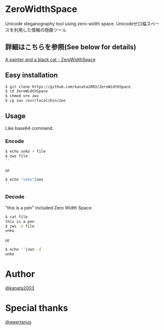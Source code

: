 # ZeroWidthSpace
Unicode steganography tool using zero-width space. Unicodeゼロ幅スペースを利用した情報の隠蔽ツール

## 詳細はこちらを参照(See below for details)
[A painter and a black cat - ZeroWidthSpace](https://raintrees.net/projects/a-painter-and-a-black-cat/wiki/ZeroWidthSpace)

## Easy installation

```bash
$ git clone https://github.com/kanata2003/ZeroWidthSpace
$ cd ZeroWidthSpace
$ chmod u+x zws
$ cp zws /usr/local/bin/zws
```

## Usage

Like base64 command.

### Encode

```bash
$ echo unko > file
$ zws file
'‌⁢‌‌​​‍‍‌‍⁢‍​​‍‍‌‍‍⁢​​‍‍‌‍⁢⁢​​‍‍'
```

or

```bash
$ echo "unko"|zws
'‌⁢‌‌​​‍‍‌‍⁢‍​​‍‍‌‍‍⁢​​‍‍‌‍⁢⁢​​‍‍'
```

### Decode

"this is a pen" included Zero Width Space.

```bash
$ cat file
this is a pen‌⁢‌‌​​‍‍‌‍⁢‍​​‍‍‌‍‍⁢​​‍‍‌‍⁢⁢​​‍‍
$ zws -d file
unko
```

or

```bash
$ echo '‌⁢‌‌​​‍‍‌‍⁢‍​​‍‍‌‍‍⁢​​‍‍‌‍⁢⁢​​‍‍'|zws -d
unko
```

# Author

[@kanata2003](https://twitter.com/kanata201612)

# Special thanks

[@qwertanus](https://twitter.com/qwertanus)

